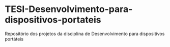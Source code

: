 # TESI-Desenvolvimento-para-dispositivos-portateis
Repositório dos projetos da disciplina de Desenvolvimento para dispositivos portáteis
